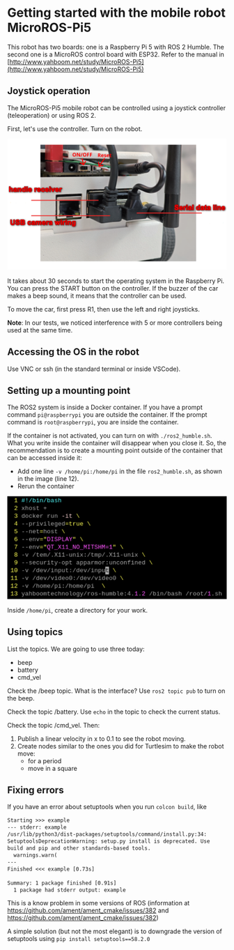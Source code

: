 # Getting started with the mobile robot MicroROS-Pi5

This robot has two boards: one is a Raspberry Pi 5 with ROS 2 Humble. The second one is a MicroROS control board with ESP32. Refer to the manual in [http://www.yahboom.net/study/MicroROS-Pi5](http://www.yahboom.net/study/MicroROS-Pi5)

## Joystick operation

The MicroROS-Pi5 mobile robot can be controlled using a joystick controller (teleoperation) or using ROS 2.

First, let's use the controller. Turn on the robot.

![](img/microROS-Pi5-connections.svg)

It takes about 30 seconds to start the operating system in the Raspberry Pi. You can press the START button on the controller. If the buzzer of the car makes a beep sound, it means that the controller can be used.

To move the car, first press R1, then use the left and right joysticks.

**Note**: In our tests, we noticed interference with 5 or more controllers being used at the same time.

<!--
Strangely, this is not needed. Although all have the same ROS_DOMAIN_ID=20, no conflict arrised. In fact, when I followed the instructions, they stopped working. 

## Setup to have multiple robots in the same network

Instructions from manual http://www.yahboom.net/study/MicroROS-Pi5 04. Quick start control course / 1. Self start handle control

Inside the docker container
```
vi ~/.bashrc
(line 100) export ROS_DOMAIN_ID=X
vi /usr/lib/systemd/system/supervisor.service
(lines 7 and 9) export ROS_DOMAIN_ID=X
```

Outside the docker container

```
(pi@raspberrypi) vi config_robot.py
(line 496) robot.set_ros_domain_id(X)
docker ps
docker commit 77c1aa2c8350 yahboomtechnology/ros-humble:5.0
docker images
vi ros2_humble.sh
(line 12) yahboomtechnology/ros-humble:5.0
```
-->

## Accessing the OS in the robot

Use VNC or ssh (in the standard terminal or inside VSCode).

## Setting up a mounting point

The ROS2 system is inside a Docker container. If you have a prompt command `pi@raspberrypi` you are outside the container. If the prompt command is `root@raspberrypi`, you are inside the container.

If the container is not activated, you can turn on with `./ros2_humble.sh`. What you write inside the container will disappear when you close it. So, the recommendation is to create a mounting point outside of the container that can be accessed inside it:

- Add one line `-v /home/pi:/home/pi` in the file `ros2_humble.sh`, as shown in the image (line 12).
- Rerun the container

![](img/creating-mounting-point-container.png)

Inside `/home/pi`, create a directory for your work.

## Using topics

List the topics. We are going to use three today:
- beep
- battery
- cmd_vel

Check the /beep topic. What is the interface? Use `ros2 topic pub` to turn on the beep.

Check the topic /battery. Use `echo` in the topic to check the current status.

Check the topic /cmd_vel. Then:
1. Publish a linear velocity in x to 0.1 to see the robot moving.
2. Create nodes similar to the ones you did for Turtlesim to make the robot move:
    - for a period
    - move in a square

## Fixing errors

If you have an error about setuptools when you run `colcon build`, like
```
Starting >>> example
--- stderr: example
/usr/lib/python3/dist-packages/setuptools/command/install.py:34: SetuptoolsDeprecationWarning: setup.py install is deprecated. Use build and pip and other standards-based tools.
  warnings.warn(
---
Finished <<< example [0.73s]

Summary: 1 package finished [0.91s]
  1 package had stderr output: example
```

This is a know problem in some versions of ROS (information at https://github.com/ament/ament_cmake/issues/382 and https://github.com/ament/ament_cmake/issues/382) 

A simple solution (but not the most elegant) is to downgrade the version of setuptools using `pip install setuptools==58.2.0`
